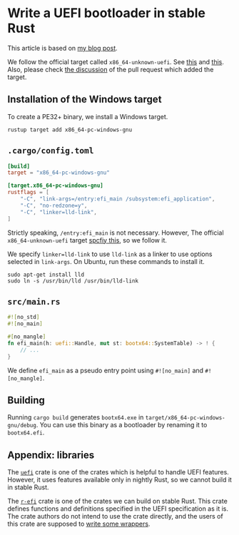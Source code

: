 # Write a UEFI bootloader in stable Rust

This article is based on [my blog post](https://tokuchan3515.hatenablog.com/entry/2021/08/14/163511).

We follow the official target called `x86_64-unknown-uefi`. See [this](https://github.com/rust-lang/rust/blob/d0a10b205608ad91280fb10495c18eb1c9110c89/compiler/rustc_target/src/spec/uefi_msvc_base.rs) and [this](https://github.com/rust-lang/rust/blob/d0a10b205608ad91280fb10495c18eb1c9110c89/compiler/rustc_target/src/spec/x86_64_unknown_uefi.rs). Also, please check [the discussion](https://github.com/rust-lang/rust/pull/56769) of the pull request which added the target.

## Installation of the Windows target

To create a PE32+ binary, we install a Windows target.

```
rustup target add x86_64-pc-windows-gnu
```

## `.cargo/config.toml`

```toml
[build]
target = "x86_64-pc-windows-gnu"

[target.x86_64-pc-windows-gnu]
rustflags = [
    "-C", "link-args=/entry:efi_main /subsystem:efi_application",
    "-C", "no-redzone=y",
    "-C", "linker=lld-link",
]
```
Strictly speaking, `/entry:efi_main` is not necessary. However, The official `x86_64-unknown-uefi` target [spcfiy this](https://github.com/rust-lang/rust/blob/d0a10b205608ad91280fb10495c18eb1c9110c89/compiler/rustc_target/src/spec/uefi_msvc_base.rs#L21), so we follow it.

We specify `linker=lld-link` to use `lld-link` as a linker to use options selected in `link-args`. On Ubuntu, run these commands to install it.
```
sudo apt-get install lld
sudo ln -s /usr/bin/lld /usr/bin/lld-link
```

## `src/main.rs`
```rust
#![no_std]
#![no_main]

#[no_mangle]
fn efi_main(h: uefi::Handle, mut st: bootx64::SystemTable) -> ! {
    // ...
}
```
We define `efi_main` as a pseudo entry point using `#![no_main]` and `#![no_mangle]`.

## Building
Running `cargo build` generates `bootx64.exe` in `target/x86_64-pc-windows-gnu/debug`. You can use this binary as a bootloader by renaming it to `bootx64.efi`.

## Appendix: libraries
The [`uefi`](https://crates.io/crates/uefi) crate is one of the crates which is helpful to handle UEFI features. However, it uses features available only in nightly Rust, so we cannot build it in stable Rust.

The [`r-efi`](https://crates.io/crates/r-efi) crate is one of the crates we can build on stable Rust. This crate defines functions and definitions specified in the UEFI specification as it is. The crate authors do not intend to use the crate directly, and the users of this crate are supposed to [write some wrappers](https://github.com/r-efi/r-efi/blob/5b63ca81d8d5f16b5d89cddf9d3254db323aa2e4/src/lib.rs#L9-L14).
